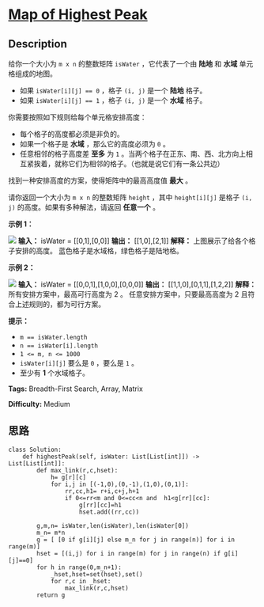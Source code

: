 # [Map of Highest Peak][title]

## Description

给你一个大小为 `m x n` 的整数矩阵 `isWater` ，它代表了一个由 **陆地**  和 **水域**  单元格组成的地图。

  * 如果 `isWater[i][j] == 0` ，格子 `(i, j)` 是一个 **陆地**  格子。
  * 如果 `isWater[i][j] == 1` ，格子 `(i, j)` 是一个 **水域**  格子。

你需要按照如下规则给每个单元格安排高度：

  * 每个格子的高度都必须是非负的。
  * 如果一个格子是 **水域**  ，那么它的高度必须为 `0` 。
  * 任意相邻的格子高度差 **至多**  为 `1` 。当两个格子在正东、南、西、北方向上相互紧挨着，就称它们为相邻的格子。（也就是说它们有一条公共边）

找到一种安排高度的方案，使得矩阵中的最高高度值  **最大**  。

请你返回一个大小为 `m x n` 的整数矩阵 `height` ，其中 `height[i][j]` 是格子 `(i, j)`
的高度。如果有多种解法，请返回  **任意一个**  。



**示例 1：**

**![](https://assets.leetcode.com/uploads/2021/01/10/screenshot-2021-01-11-at-82045-am.png)**
            **输入：** isWater = [[0,1],[0,0]]    **输出：** [[1,0],[2,1]]    **解释：** 上图展示了给各个格子安排的高度。    蓝色格子是水域格，绿色格子是陆地格。    

**示例 2：**

**![](https://assets.leetcode.com/uploads/2021/01/10/screenshot-2021-01-11-at-82050-am.png)**
            **输入：** isWater = [[0,0,1],[1,0,0],[0,0,0]]    **输出：** [[1,1,0],[0,1,1],[1,2,2]]    **解释：** 所有安排方案中，最高可行高度为 2 。    任意安排方案中，只要最高高度为 2 且符合上述规则的，都为可行方案。    



**提示：**

  * `m == isWater.length`
  * `n == isWater[i].length`
  * `1 <= m, n <= 1000`
  * `isWater[i][j]` 要么是 `0` ，要么是 `1` 。
  * 至少有 **1**  个水域格子。


**Tags:** Breadth-First Search, Array, Matrix

**Difficulty:** Medium

## 思路

``` python3
class Solution:
    def highestPeak(self, isWater: List[List[int]]) -> List[List[int]]:
        def max_link(r,c,hset):
            h= g[r][c]
            for i,j in [(-1,0),(0,-1),(1,0),(0,1)]:      
                rr,cc,h1= r+i,c+j,h+1          
                if 0<=rr<m and 0<=cc<n and  h1<g[rr][cc]:
                    g[rr][cc]=h1
                    hset.add((rr,cc))

        g,m,n= isWater,len(isWater),len(isWater[0])
        m_n= m*n
        g = [ [0 if g[i][j] else m_n for j in range(n)] for i in range(m)]
        hset = [(i,j) for i in range(m) for j in range(n) if g[i][j]==0]
        for h in range(0,m_n+1):
            _hset,hset=set(hset),set()
            for r,c in _hset:
                max_link(r,c,hset)
        return g
```

[title]: https://leetcode-cn.com/problems/map-of-highest-peak
